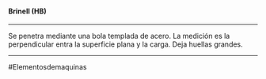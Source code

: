 #### Brinell (HB)
---
Se penetra mediante una bola templada de acero.
La medición es la perpendicular entra la superficie plana y la carga.
Deja huellas grandes.

---
#Elementosdemaquinas 
